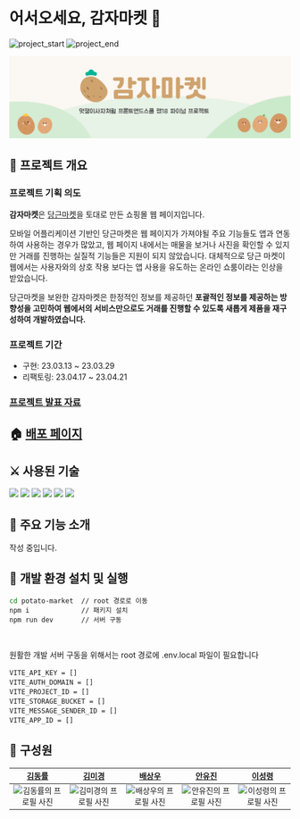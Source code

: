 # 어서오세요, 감자마켓 🥔

![project_start](https://img.shields.io/badge/Project%20start-2023--03--03-green) ![project_end](https://img.shields.io/badge/Project%20end-2023--04--21-yellow) <br>

<img src="assets/potato-market-head.png" alt="POTATO-MARKET"><br>

<!-- <img src="assets/potato-market.png" width="300px" alt="POTATO-MARKET"> -->

## 📑 프로젝트 개요

### 프로젝트 기획 의도

**감자마켓**은 [당근마켓](https://www.daangn.com/)을 토대로 만든 쇼핑몰 웹 페이지입니다.

모바일 어플리케이션 기반인 당근마켓은 웹 페이지가 가져야될 주요 기능들도 앱과 연동하여 사용하는 경우가 많았고, 웹 페이지 내에서는 매물을 보거나 사진을 확인할 수 있지만 거래를 진행하는 실질적 기능들은 지원이 되지 않았습니다. 대체적으로 당근 마켓이 웹에서는 사용자와의 상호 작용 보다는 앱 사용을 유도하는 온라인 쇼룸이라는 인상을 받았습니다.

당근마켓을 보완한 감자마켓은 한정적인 정보를 제공하던 **포괄적인 정보를 제공하는 방향성을 고민하여 웹에서의 서비스만으로도 거래를 진행할 수 있도록 새롭게 제품을 재구성하여 개발하였습니다.**

### 프로젝트 기간

- 구현: 23.03.13 ~ 23.03.29
- 리팩토링: 23.04.17 ~ 23.04.21

### [프로젝트 발표 자료](https://docs.google.com/presentation/d/1-NoVMkBrdMonBgcdk9808pR6g228xTydlKt7xHja9qY/edit#slide=id.p)

## 🏠 [배포 페이지](https://potato-market-lab18.web.app/)

## ⚔ 사용된 기술

<img src="https://img.shields.io/badge/JavaScript-F7DF1E?style=for-the-badge&logo=javascript&logoColor=black" />
<img src="https://img.shields.io/badge/React-61DAFB?style=for-the-badge&logo=React&logoColor=black" />
<img src="https://img.shields.io/badge/Styled_Components-DB7093?style=for-the-badge&logo=styled-components&logoColor=white" />
<img src="https://img.shields.io/badge/Recoil-3578E5?style=for-the-badge&logo=recoil&logoColor=white" />
<img src="https://img.shields.io/badge/Vite-blue?style=for-the-badge&logo=vite&logoColor=white" />
<img src="https://img.shields.io/badge/Firebase-FFCA28?style=for-the-badge&logo=firebase&logoColor=black" />
<br>

## 🎨 주요 기능 소개

작성 중입니다.

## 🥽 개발 환경 설치 및 실행

```bash
cd potato-market  // root 경로로 이동
npm i             // 패키지 설치
npm run dev       // 서버 구동
```

<br>

원활한 개발 서버 구동을 위해서는 root 경로에 .env.local 파일이 필요합니다

```bash
VITE_API_KEY = []
VITE_AUTH_DOMAIN = []
VITE_PROJECT_ID = []
VITE_STORAGE_BUCKET = []
VITE_MESSAGE_SENDER_ID = []
VITE_APP_ID = []
```

## 🙌 구성원

|          [김동률](https://github.com/DoctorK4)           |          [김미경](https://github.com/tiramin)           |          [배상우](https://github.com/bsw98)           |          [안유진](https://github.com/Anyudbwls)           |          [이성령](https://github.com/sryung1225)           |
| :------------------------------------------------------: | :-----------------------------------------------------: | :---------------------------------------------------: | :-------------------------------------------------------: | :--------------------------------------------------------: |
| ![김동률의 프로필 사진](https://github.com/DoctorK4.png) | ![김미경의 프로필 사진](https://github.com/tiramin.png) | ![배상우의 프로필 사진](https://github.com/bsw98.png) | ![안유진의 프로필 사진](https://github.com/Anyudbwls.png) | ![이성령의 프로필 사진](https://github.com/sryung1225.png) |
